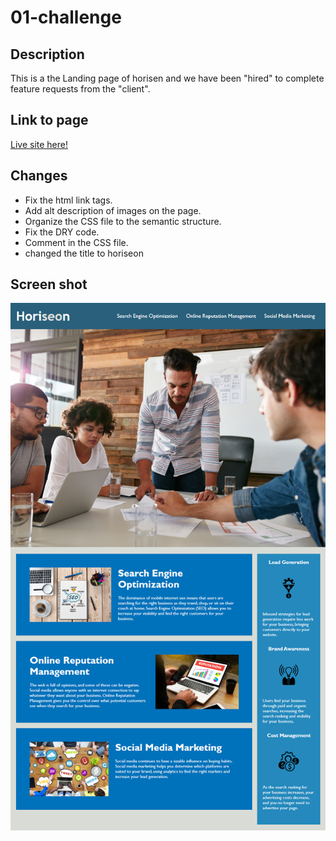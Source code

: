 # 01-challenge

## Description

This is a the Landing page of horisen and we have been "hired" to complete feature requests from the "client".

## Link to page

[Live site here!](https://giovanni-ramirez.github.io/01-challenge/#social-media-marketing)

## Changes
- Fix the html link tags.
- Add alt description of images on the page. 
- Organize the CSS file to the semantic structure.
- Fix the DRY code.
- Comment in the CSS file.
- changed the title to horiseon

## Screen shot

![](assets/images/01-html-css-git-homework-demo.png)

